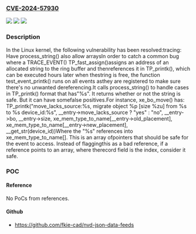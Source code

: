 ### [CVE-2024-57930](https://cve.mitre.org/cgi-bin/cvename.cgi?name=CVE-2024-57930)
![](https://img.shields.io/static/v1?label=Product&message=Linux&color=blue)
![](https://img.shields.io/static/v1?label=Version&message=85d7635d54d75a2589f28583dc17feedc3aa4ad6%3C%203bcdc9039a6e9e6e47ed689a37b8d57894a3c571%20&color=brighgreen)
![](https://img.shields.io/static/v1?label=Vulnerability&message=n%2Fa&color=brighgreen)

### Description

In the Linux kernel, the following vulnerability has been resolved:tracing: Have process_string() also allow arraysIn order to catch a common bug where a TRACE_EVENT() TP_fast_assign()assigns an address of an allocated string to the ring buffer and thenreferences it in TP_printk(), which can be executed hours later when thestring is free, the function test_event_printk() runs on all events asthey are registered to make sure there's no unwanted dereferencing.It calls process_string() to handle cases in TP_printk() format that has"%s". It returns whether or not the string is safe. But it can have somefalse positives.For instance, xe_bo_move() has: TP_printk("move_lacks_source:%s, migrate object %p [size %zu] from %s to %s device_id:%s",            __entry->move_lacks_source ? "yes" : "no", __entry->bo, __entry->size,            xe_mem_type_to_name[__entry->old_placement],            xe_mem_type_to_name[__entry->new_placement], __get_str(device_id))Where the "%s" references into xe_mem_type_to_name[]. This is an array ofpointers that should be safe for the event to access. Instead of flaggingthis as a bad reference, if a reference points to an array, where therecord field is the index, consider it safe.

### POC

#### Reference
No PoCs from references.

#### Github
- https://github.com/fkie-cad/nvd-json-data-feeds

